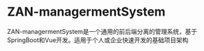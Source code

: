 # ZAN-managermentSystem
ZAN-managermentSystem是一个通用的前后端分离的管理系统，基于SpringBoot和Vue开发。适用于个人或企业快速开发的基础项目架构
